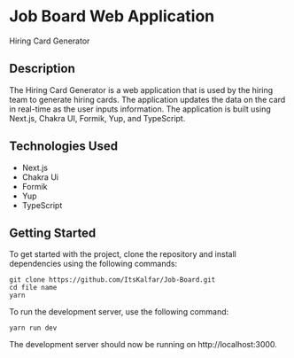 # Job Board Web Application

Hiring Card Generator

## Description

The Hiring Card Generator is a web application that is used by the hiring team to generate hiring cards. The application updates the data on the card in real-time as the user inputs information. The application is built using Next.js, Chakra UI, Formik, Yup, and TypeScript.

## Technologies Used

- Next.js
- Chakra Ui
- Formik
- Yup
- TypeScript

## Getting Started

To get started with the project, clone the repository and install dependencies using the following commands:

```
git clone https://github.com/ItsKalfar/Job-Board.git
cd file name
yarn
```

To run the development server, use the following command:

```
yarn run dev
```

The development server should now be running on http://localhost:3000.
